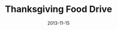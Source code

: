 ---
layout: media
category: media
title: "Thanksgiving Food Drive"
date: 2013-11-15
description: ""
video: "https://s3.amazonaws.com/crossroadsvideomessages/tfd_promo_2013.mp4"
video-poster: "http://s3.amazonaws.com/crossroads-media/images/legacy/content/tfd_still_2013.png"
---